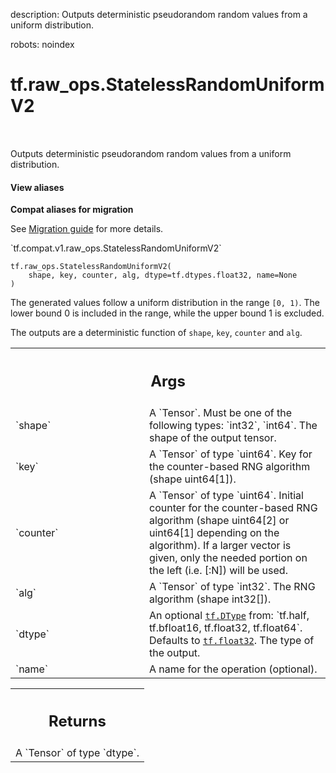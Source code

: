 description: Outputs deterministic pseudorandom random values from a uniform distribution.

robots: noindex

# tf.raw_ops.StatelessRandomUniformV2

<!-- Insert buttons and diff -->

<table class="tfo-notebook-buttons tfo-api nocontent" align="left">

</table>



Outputs deterministic pseudorandom random values from a uniform distribution.

<section class="expandable">
  <h4 class="showalways">View aliases</h4>
  <p>
<b>Compat aliases for migration</b>
<p>See
<a href="https://www.tensorflow.org/guide/migrate">Migration guide</a> for
more details.</p>
<p>`tf.compat.v1.raw_ops.StatelessRandomUniformV2`</p>
</p>
</section>

<pre class="devsite-click-to-copy prettyprint lang-py tfo-signature-link">
<code>tf.raw_ops.StatelessRandomUniformV2(
    shape, key, counter, alg, dtype=tf.dtypes.float32, name=None
)
</code></pre>



<!-- Placeholder for "Used in" -->

The generated values follow a uniform distribution in the range `[0, 1)`. The
lower bound 0 is included in the range, while the upper bound 1 is excluded.

The outputs are a deterministic function of `shape`, `key`, `counter` and `alg`.

<!-- Tabular view -->
 <table class="responsive fixed orange">
<colgroup><col width="214px"><col></colgroup>
<tr><th colspan="2"><h2 class="add-link">Args</h2></th></tr>

<tr>
<td>
`shape`
</td>
<td>
A `Tensor`. Must be one of the following types: `int32`, `int64`.
The shape of the output tensor.
</td>
</tr><tr>
<td>
`key`
</td>
<td>
A `Tensor` of type `uint64`.
Key for the counter-based RNG algorithm (shape uint64[1]).
</td>
</tr><tr>
<td>
`counter`
</td>
<td>
A `Tensor` of type `uint64`.
Initial counter for the counter-based RNG algorithm (shape uint64[2] or uint64[1] depending on the algorithm). If a larger vector is given, only the needed portion on the left (i.e. [:N]) will be used.
</td>
</tr><tr>
<td>
`alg`
</td>
<td>
A `Tensor` of type `int32`. The RNG algorithm (shape int32[]).
</td>
</tr><tr>
<td>
`dtype`
</td>
<td>
An optional <a href="../../tf/dtypes/DType.md"><code>tf.DType</code></a> from: `tf.half, tf.bfloat16, tf.float32, tf.float64`. Defaults to <a href="../../tf.md#float32"><code>tf.float32</code></a>.
The type of the output.
</td>
</tr><tr>
<td>
`name`
</td>
<td>
A name for the operation (optional).
</td>
</tr>
</table>



<!-- Tabular view -->
 <table class="responsive fixed orange">
<colgroup><col width="214px"><col></colgroup>
<tr><th colspan="2"><h2 class="add-link">Returns</h2></th></tr>
<tr class="alt">
<td colspan="2">
A `Tensor` of type `dtype`.
</td>
</tr>

</table>

